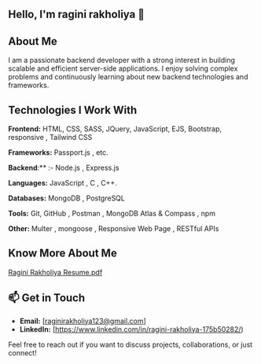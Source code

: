 
## Hello, I'm ragini rakholiya 👋

## About Me

I am a passionate backend developer with a strong interest in building scalable and efficient server-side applications. I enjoy solving complex problems and continuously learning about new backend technologies and frameworks. 

## Technologies I Work With

**Frontend:** HTML, CSS, SASS, JQuery, JavaScript, EJS, Bootstrap, responsive ,  Tailwind CSS

**Frameworks:** Passport.js , etc.

**Backend**:** :- Node.js , Express.js

**Languages:** JavaScript , C , C++.

**Databases:** MongoDB , PostgreSQL

**Tools:**  Git, GitHub , Postman , MongoDB Atlas & Compass , npm

**Other:** Multer , mongoose , Responsive Web Page , RESTful APIs

## Know More About Me
[Ragini Rakholiya Resume.pdf](https://github.com/user-attachments/files/17878032/Ragini.Rakholiya.Resume.pdf)



## 📫 Get in Touch

- **Email:** [raginirakholiya123@gmail.com]
- **LinkedIn:** [https://www.linkedin.com/in/ragini-rakholiya-175b50282/)

Feel free to reach out if you want to discuss projects, collaborations, or just connect!
